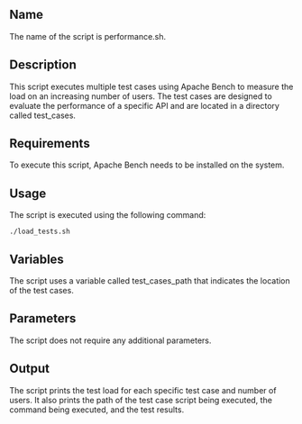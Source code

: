 ## Name
The name of the script is performance.sh.

## Description
This script executes multiple test cases using Apache Bench to measure the load on an increasing number of users. The test cases are designed to evaluate the performance of a specific API and are located in a directory called test_cases.

## Requirements
To execute this script, Apache Bench needs to be installed on the system.

## Usage
The script is executed using the following command:

```./load_tests.sh```

## Variables
The script uses a variable called test_cases_path that indicates the location of the test cases.

## Parameters
The script does not require any additional parameters.

## Output
The script prints the test load for each specific test case and number of users. It also prints the path of the test case script being executed, the command being executed, and the test results.



